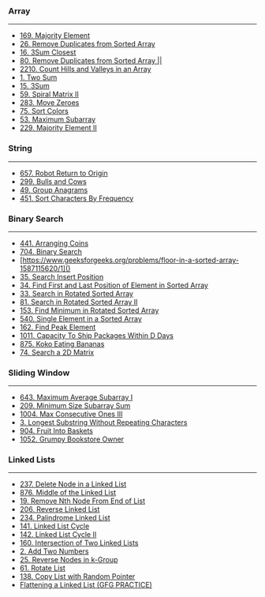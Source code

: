 


### Array

---

- [169. Majority Element](https://leetcode.com/problems/majority-element/submissions/1770663199/)
- [26. Remove Duplicates from Sorted Array](https://leetcode.com/problems/remove-duplicates-from-sorted-array/submissions/1770664848/)
- [16. 3Sum Closest](https://leetcode.com/problems/3sum-closest/submissions/1770668701/)
- [80. Remove Duplicates from Sorted Array ||](https://leetcode.com/problems/remove-duplicates-from-sorted-array-ii/submissions/1770669350/)
- [2210. Count Hills and Valleys in an Array](https://leetcode.com/problems/count-hills-and-valleys-in-an-array/submissions/1770674079/)
- [1. Two Sum](https://leetcode.com/problems/two-sum/submissions/1789377560/?envType=problem-list-v2&envId=array)
- [15. 3Sum]()
- [59. Spiral Matrix II]()
- [283. Move Zeroes]()
- [75. Sort Colors]()
- [53. Maximum Subarray](https://leetcode.com/problems/maximum-subarray/submissions/1789378575/?envType=problem-list-v2&envId=array)
- [229. Majority Element II]()


### String

---

- [657. Robot Return to Origin](https://leetcode.com/problems/robot-return-to-origin/submissions/1770682009/)
- [299. Bulls and Cows]()
- [49. Group Anagrams](https://leetcode.com/problems/group-anagrams/submissions/1789376430/?envType=problem-list-v2&envId=string)
- [451. Sort Characters By Frequency]()


### Binary Search

---

- [441. Arranging Coins](https://leetcode.com/problems/arranging-coins/submissions/1770689860/)
- [704. Binary Search](https://leetcode.com/problems/binary-search/submissions/1789371129/?envType=problem-list-v2&envId=binary-search)
- [https://www.geeksforgeeks.org/problems/floor-in-a-sorted-array-1587115620/1]()
- [35. Search Insert Position](https://leetcode.com/problems/search-insert-position/submissions/1789372449/?envType=problem-list-v2&envId=binary-search)
- [34. Find First and Last Position of Element in Sorted Array](https://leetcode.com/problems/find-first-and-last-position-of-element-in-sorted-array/submissions/1789371966/?envType=problem-list-v2&envId=binary-search)
- [33. Search in Rotated Sorted Array](https://leetcode.com/problems/search-in-rotated-sorted-array/submissions/1789371552/?envType=problem-list-v2&envId=binary-search)
- [81. Search in Rotated Sorted Array II](https://leetcode.com/problems/search-in-rotated-sorted-array-ii/submissions/1789373720/?envType=problem-list-v2&envId=binary-search)
- [153. Find Minimum in Rotated Sorted Array](https://leetcode.com/problems/find-minimum-in-rotated-sorted-array/submissions/1789374291/?envType=problem-list-v2&envId=binary-search)
- [540. Single Element in a Sorted Array](https://leetcode.com/problems/single-element-in-a-sorted-array/submissions/1789374742/?envType=problem-list-v2&envId=binary-search)
- [162. Find Peak Element]()
- [1011. Capacity To Ship Packages Within D Days]()
- [875. Koko Eating Bananas]()
- [74. Search a 2D Matrix]()


### Sliding Window

---

- [643. Maximum Average Subarray I](https://leetcode.com/problems/maximum-average-subarray-i/submissions/1770693347/)
- [209. Minimum Size Subarray Sum](https://leetcode.com/problems/minimum-size-subarray-sum/submissions/1770694118/)
- [1004. Max Consecutive Ones III](https://leetcode.com/problems/max-consecutive-ones-iii/submissions/1770694826/)
- [3. Longest Substring Without Repeating Characters](https://leetcode.com/problems/longest-substring-without-repeating-characters/submissions/1770698204/)
- [904. Fruit Into Baskets](https://leetcode.com/problems/fruit-into-baskets/submissions/1770702265/)
- [1052. Grumpy Bookstore Owner]()


### Linked Lists

---

- [237. Delete Node in a Linked List](https://leetcode.com/problems/delete-node-in-a-linked-list/submissions/1789364155/?envType=problem-list-v2&envId=linked-list)
- [876. Middle of the Linked List](https://leetcode.com/problems/middle-of-the-linked-list/submissions/1789364682/?envType=problem-list-v2&envId=linked-list)
- [19. Remove Nth Node From End of List](https://leetcode.com/problems/remove-nth-node-from-end-of-list/submissions/1789365064/?envType=problem-list-v2&envId=linked-list)
- [206. Reverse Linked List](https://leetcode.com/problems/reverse-linked-list/submissions/1789366602/?envType=problem-list-v2&envId=linked-list)
- [234. Palindrome Linked List](https://leetcode.com/problems/palindrome-linked-list/submissions/1789367559/?envType=problem-list-v2&envId=linked-list)
- [141. Linked List Cycle](https://leetcode.com/problems/linked-list-cycle/submissions/1789368786/?envType=problem-list-v2&envId=linked-list)
- [142. Linked List Cycle II](https://leetcode.com/problems/linked-list-cycle-ii/submissions/1789368451/?envType=problem-list-v2&envId=linked-list)
- [160. Intersection of Two Linked Lists](https://leetcode.com/problems/intersection-of-two-linked-lists/submissions/1790337376/?envType=problem-list-v2&envId=linked-list)
- [2. Add Two Numbers](https://leetcode.com/problems/add-two-numbers/submissions/1790345602/?envType=problem-list-v2&envId=linked-list)
- [25. Reverse Nodes in k-Group](https://leetcode.com/problems/reverse-nodes-in-k-group/submissions/1791244778/?envType=problem-list-v2&envId=linked-list)
- [61. Rotate List](https://leetcode.com/problems/rotate-list/submissions/1791265675/?envType=problem-list-v2&envId=linked-list)
- [138. Copy List with Random Pointer]()
- [Flattening a Linked List (GFG PRACTICE)]()



